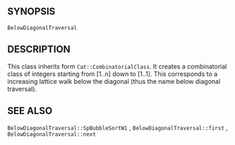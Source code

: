 ## SYNOPSIS

`BelowDiagonalTraversal`

## DESCRIPTION

This class inherits form `Cat::CombinatorialClass`. It creates a combinatorial class of
integers starting from [1..n] down to [1..1]. This corresponds to a increasing lattice walk 
below the diagonal (thus the name below diagonal traversal). 

## SEE ALSO

`BelowDiagonalTraversal::SpBubbleSortW1` , `BelowDiagonalTraversal::first` , `BelowDiagonalTraversal::next` 
